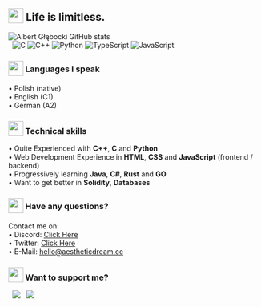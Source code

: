 <!--
      .o8                                      .o8                        
     "888                                     "888                        
 .oooo888   .ooooo.  oooo    ooo          .oooo888   .ooooo.  oooo    ooo 
d88' `888  d88' `88b  `88b..8P'          d88' `888  d88' `88b  `88.  .8'  
888   888  888   888    Y888'    8888888 888   888  888ooo888   `88..8'   
888   888  888   888  .o8"'88b           888   888  888    .o    `888'    
`Y8bod88P" `Y8bod8P' o88'   888o         `Y8bod88P" `Y8bod8P'     `8'     
-->

## <sub><img width="30px" src="https://i.ibb.co/LSc89DL/butterfly.gif"/></sub> Life is limitless.

![Albert Głębocki GitHub stats](https://github-readme-stats.vercel.app/api?username=dox-dev&show_icons=true&title_color=ffffff&text_color=ffffff&icon_color=ffc0cb&bg_color=0f0f0f&hide_border=1&custom_title=Albert%20Głębocki%20-%20Stats)<br>
&nbsp; ![C](https://img.shields.io/badge/C-00599C?style=flat&logo=c&logoColor=f1b4c2&color=0f0f0f) ![C++](https://img.shields.io/badge/C%2B%2B-00599C?style=flat&logo=c%2B%2B&logoColor=f1b4c2&color=0f0f0f) ![Python](https://img.shields.io/badge/Python-3776AB?style=flat&logo=python&logoColor=f1b4c2&color=0f0f0f) ![TypeScript](https://img.shields.io/badge/TypeScript-007ACC?style=flat&logo=typescript&logoColor=f1b4c2&color=0f0f0f) ![JavaScript](https://img.shields.io/badge/JavaScript-323330?style=flat&logo=javascript&logoColor=f1b4c2&color=0f0f0f)

### <sub><sub><img width="30px" src="https://i.ibb.co/F67ZCbM/eyes.gif"/></sub></sub>  Languages I speak
&bull; Polish (native)<br>
&bull; English (C1)<br>
&bull; German (A2)

### <sub><img width="30px" src="https://i.ibb.co/P104HBN/hot-beverage.gif"/></sub> Technical skills
&bull; Quite Experienced with **C++**, **C** and **Python**<br>
&bull; Web Development Experience in **HTML**, **CSS** and **JavaScript** (frontend / backend)<br>
&bull; Progressively learning **Java**, **C#**, **Rust** and **GO**<br>
&bull; Want to get better in **Solidity**, **Databases**<br>

### <sub><sub><img width="30px" src="https://i.ibb.co/x33mVjh/handshake.gif"/></sub></sub> Have any questions?
Contact me on:<br>
&bull;&nbsp;Discord: <a href="https://discordapp.com/users/598511690253860886">Click Here</a><br>
&bull;&nbsp;Twitter: <a href="https://twitter.com/messages/compose?recipient_id=1247822182731919360">Click Here</a><br>
&bull;&nbsp;E-Mail: <a href="mailto:hello@aestheticdream.cc">hello@aestheticdream.cc</a>

### <sub><img width="30px" src="https://i.ibb.co/rd4488P/money-with-wings.gif"/></sub> Want to support me?
&nbsp; [![](https://i.ibb.co/ZgXXCcR/image.png)](https://www.paypal.com/donate/?hosted_button_id=DEUL7QC4ZZQSJ)
&nbsp; [![](https://i.ibb.co/HCqFgbK/image-1.png)](https://dox-dev.github.io/crypto-donate/)

